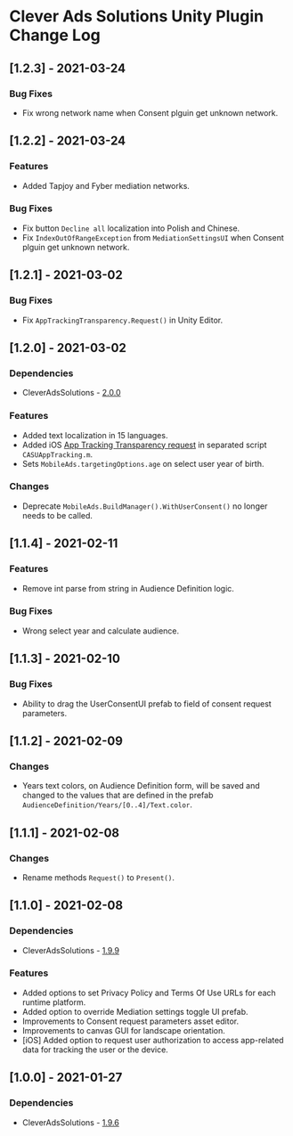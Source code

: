 # Clever Ads Solutions Unity Plugin Change Log

## [1.2.3] - 2021-03-24
### Bug Fixes
- Fix wrong network name when Consent plguin get unknown network.

## [1.2.2] - 2021-03-24
### Features
- Added Tapjoy and Fyber mediation networks.
### Bug Fixes
- Fix button `Decline all` localization into Polish and Chinese.
- Fix `IndexOutOfRangeException` from `MediationSettingsUI` when Consent plguin get unknown network.

## [1.2.1] - 2021-03-02
### Bug Fixes
- Fix `AppTrackingTransparency.Request()` in Unity Editor.

## [1.2.0] - 2021-03-02
### Dependencies
- CleverAdsSolutions - [2.0.0](https://github.com/cleveradssolutions/CAS-Unity/releases)
### Features
- Added text localization in 15 languages.
- Added iOS [App Tracking Transparency request](https://developer.apple.com/documentation/apptrackingtransparency) in separated script `CASUAppTracking.m`.
- Sets `MobileAds.targetingOptions.age` on select user year of birth.
### Changes
- Deprecate `MobileAds.BuildManager().WithUserConsent()` no longer needs to be called.

## [1.1.4] - 2021-02-11
### Features
- Remove int parse from string in Audience Definition logic.
### Bug Fixes
- Wrong select year and calculate audience.

## [1.1.3] - 2021-02-10
### Bug Fixes
- Ability to drag the UserConsentUI prefab to field of consent request parameters. 

## [1.1.2] - 2021-02-09
### Changes
- Years text colors, on Audience Definition form, will be saved and changed to the values that are defined in the prefab `AudienceDefinition/Years/[0..4]/Text.color`.

## [1.1.1] - 2021-02-08
### Changes
- Rename methods `Request()` to `Present()`.

## [1.1.0] - 2021-02-08
### Dependencies
- CleverAdsSolutions - [1.9.9](https://github.com/cleveradssolutions/CAS-Unity/releases)
### Features
- Added options to set Privacy Policy and Terms Of Use URLs for each runtime platform.
- Added option to override Mediation settings toggle UI prefab.
- Improvements to Consent request parameters asset editor.
- Improvements to canvas GUI for landscape orientation. 
- [iOS] Added option to request user authorization to access app-related data for tracking the user or the device.

## [1.0.0] - 2021-01-27
### Dependencies
- CleverAdsSolutions - [1.9.6](https://github.com/cleveradssolutions/CAS-Unity/releases)
